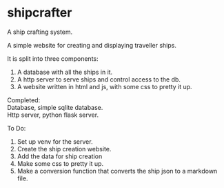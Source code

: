 # shipcrafter
A ship crafting system.

A simple website for creating and displaying traveller ships.

It is split into three components:  
1. A database with all the ships in it.
2. A http server to serve ships and control access to the db.
3. A website written in html and js, with some css to pretty it up.

Completed:  
Database, simple sqlite database.  
Http server, python flask server.

To Do:
1. Set up venv for the server.
2. Create the ship creation website.
3. Add the data for ship creation
4. Make some css to pretty it up.
5. Make a conversion function that converts the ship json to a markdown file.
